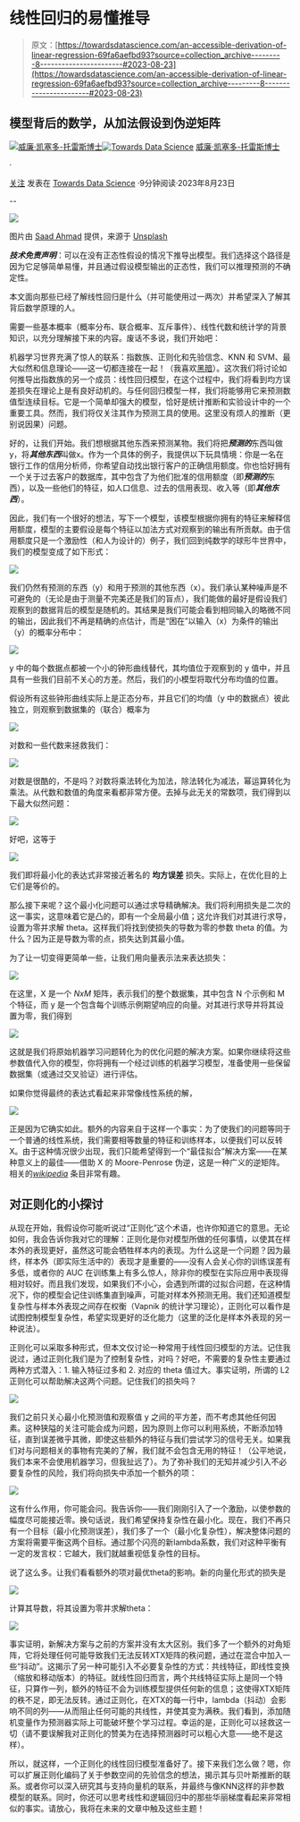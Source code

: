# 线性回归的易懂推导

> 原文：[https://towardsdatascience.com/an-accessible-derivation-of-linear-regression-69fa6aefbd93?source=collection_archive---------8-----------------------#2023-08-23](https://towardsdatascience.com/an-accessible-derivation-of-linear-regression-69fa6aefbd93?source=collection_archive---------8-----------------------#2023-08-23)

## 模型背后的数学，从加法假设到伪逆矩阵

[](https://william-caicedo.medium.com/?source=post_page-----69fa6aefbd93--------------------------------)[![威廉·凯塞多-托雷斯博士](../Images/06123561570e6a998e8d1c47808fc6e2.png)](https://william-caicedo.medium.com/?source=post_page-----69fa6aefbd93--------------------------------)[](https://towardsdatascience.com/?source=post_page-----69fa6aefbd93--------------------------------)[![Towards Data Science](../Images/a6ff2676ffcc0c7aad8aaf1d79379785.png)](https://towardsdatascience.com/?source=post_page-----69fa6aefbd93--------------------------------) [威廉·凯塞多-托雷斯博士](https://william-caicedo.medium.com/?source=post_page-----69fa6aefbd93--------------------------------)

·

[关注](https://medium.com/m/signin?actionUrl=https%3A%2F%2Fmedium.com%2F_%2Fsubscribe%2Fuser%2F7a925ed40bb4&operation=register&redirect=https%3A%2F%2Ftowardsdatascience.com%2Fan-accessible-derivation-of-linear-regression-69fa6aefbd93&user=William+Caicedo-Torres%2C+PhD&userId=7a925ed40bb4&source=post_page-7a925ed40bb4----69fa6aefbd93---------------------post_header-----------) 发表在 [Towards Data Science](https://towardsdatascience.com/?source=post_page-----69fa6aefbd93--------------------------------) ·9分钟阅读·2023年8月23日[](https://medium.com/m/signin?actionUrl=https%3A%2F%2Fmedium.com%2F_%2Fvote%2Ftowards-data-science%2F69fa6aefbd93&operation=register&redirect=https%3A%2F%2Ftowardsdatascience.com%2Fan-accessible-derivation-of-linear-regression-69fa6aefbd93&user=William+Caicedo-Torres%2C+PhD&userId=7a925ed40bb4&source=-----69fa6aefbd93---------------------clap_footer-----------)

--

[](https://medium.com/m/signin?actionUrl=https%3A%2F%2Fmedium.com%2F_%2Fbookmark%2Fp%2F69fa6aefbd93&operation=register&redirect=https%3A%2F%2Ftowardsdatascience.com%2Fan-accessible-derivation-of-linear-regression-69fa6aefbd93&source=-----69fa6aefbd93---------------------bookmark_footer-----------)![](../Images/e5a0163271c749e55718fb68f4f0f088.png)

图片由 [Saad Ahmad](https://unsplash.com/@saadahmad_umn?utm_source=medium&utm_medium=referral) 提供，来源于 [Unsplash](https://unsplash.com/?utm_source=medium&utm_medium=referral)

***技术免责声明***：可以在没有正态性假设的情况下推导出模型。我们选择这个路径是因为它足够简单易懂，并且通过假设模型输出的正态性，我们可以推理预测的不确定性。

本文面向那些已经了解线性回归是什么（并可能使用过一两次）并希望深入了解其背后数学原理的人。

需要一些基本概率（概率分布、联合概率、互斥事件）、线性代数和统计学的背景知识，以充分理解接下来的内容。废话不多说，我们开始吧：

机器学习世界充满了惊人的联系：指数族、正则化和先验信念、KNN 和 SVM、最大似然和信息理论——这一切都连接在一起！（我喜欢[黑暗](https://www.themoviedb.org/tv/70523-dark)）。这次我们将讨论如何推导出指数族的另一个成员：线性回归模型，在这个过程中，我们将看到均方误差损失在理论上是有良好动机的。与任何回归模型一样，我们将能够用它来预测数值型连续目标。它是一个简单却强大的模型，恰好是统计推断和实验设计中的一个重要工具。然而，我们将仅关注其作为预测工具的使用。这里没有烦人的推断（更别说因果）问题。

好的，让我们开始。我们想根据其他东西来预测某物。我们将把***预测的***东西叫做y，将***其他东西***叫做x。作为一个具体的例子，我提供以下玩具情境：你是一名在银行工作的信用分析师，你希望自动找出银行客户的正确信用额度。你也恰好拥有一个关于过去客户的数据库，其中包含了为他们批准的信用额度（即***预测的***东西），以及一些他们的特征，如人口信息、过去的信用表现、收入等（即***其他东西***）。

因此，我们有一个很好的想法，写下一个模型，该模型根据你拥有的特征来解释信用额度，模型的主要假设是每个特征以加法方式对观察到的输出有所贡献。由于信用额度只是一个激励性（和人为设计的）例子，我们回到纯数学的球形牛世界中，我们的模型变成了如下形式：

![](../Images/48fafb4f29622acec9fdb9e608c789db.png)

我们仍然有预测的东西（y）和用于预测的其他东西（x）。我们承认某种噪声是不可避免的（无论是由于测量不完美还是我们的盲点），我们能做的最好是假设我们观察到的数据背后的模型是随机的。其结果是我们可能会看到相同输入的略微不同的输出，因此我们不再是精确的点估计，而是“困在”以输入（x）为条件的输出（y）的概率分布中：

![](../Images/524edb479fcf4dda6233d7a024390d13.png)

y 中的每个数据点都被一个小的钟形曲线替代，其均值位于观察到的 y 值中，并且具有一些我们目前不关心的方差。然后，我们的小模型将取代分布均值的位置。

假设所有这些钟形曲线实际上是正态分布，并且它们的均值（y 中的数据点）彼此独立，则观察到数据集的（联合）概率为

![](../Images/ab47a367efd762543f8daa2199a634c8.png)

对数和一些代数来拯救我们：

![](../Images/b3e255bf5869558a0fb27f75dcec3f5d.png)

对数是很酷的，不是吗？对数将乘法转化为加法，除法转化为减法，幂运算转化为乘法。从代数和数值的角度来看都非常方便。去掉与此无关的常数项，我们得到以下最大似然问题：

![](../Images/9e917197b615317260addf6c89c1dd5d.png)

好吧，这等于

![](../Images/c32bb978408caf4f0cae950f0144b883.png)

我们即将最小化的表达式非常接近著名的 **均方误差** 损失。实际上，在优化目的上它们是等价的。

那么接下来呢？这个最小化问题可以通过求导精确解决。我们将利用损失是二次的这一事实，这意味着它是凸的，即有一个全局最小值；这允许我们对其进行求导，设置为零并求解 theta。这样我们将找到使损失的导数为零的参数 theta 的值。为什么？因为正是导数为零的点，损失达到其最小值。

为了让一切变得更简单一些，让我们用向量表示法来表达损失：

![](../Images/7e9f4d49f8aaa407c62dc74d2ccc4667.png)

在这里，X 是一个 *NxM* 矩阵，表示我们的整个数据集，其中包含 N 个示例和 M 个特征，而 y 是一个包含每个训练示例期望响应的向量。对其进行求导并将其设置为零，我们得到

![](../Images/287c5728c06bbd5fbe61a029794a0c3f.png)

这就是我们将原始机器学习问题转化为的优化问题的解决方案。如果你继续将这些参数值代入你的模型，你将拥有一个经过训练的机器学习模型，准备使用一些保留数据集（或通过交叉验证）进行评估。

如果你觉得最终的表达式看起来非常像线性系统的解，

![](../Images/e60393dc618d09b9412c625b72840dde.png)

正是因为它确实如此。额外的内容来自于这样一个事实：为了使我们的问题等同于一个普通的线性系统，我们需要相等数量的特征和训练样本，以便我们可以反转 X。由于这种情况很少出现，我们只能希望得到一个“最佳拟合”解决方案——在某种意义上的最佳——借助 X 的 Moore-Penrose 伪逆，这是一种广义的逆矩阵。相关的[*wikipedia*](https://en.wikipedia.org/wiki/Moore–Penrose_inverse#Definition) 条目非常有趣。

## 对正则化的小探讨

从现在开始，我假设你可能听说过“正则化”这个术语，也许你知道它的意思。无论如何，我会告诉你我对它的理解：正则化是你对模型所做的任何事情，以使其在样本外的表现更好，虽然这可能会牺牲样本内的表现。为什么这是一个问题？因为最终，样本外（即实际生活中的）表现才是重要的——没有人会关心你的训练误差有多低，或者你的 AUC 在训练集上有多么惊人，除非你的模型在实际应用中表现得相对较好。而且我们发现，如果我们不小心，会遇到所谓的过拟合问题，在这种情况下，你的模型会记住训练集直到噪声，可能对样本外预测无用。我们还知道模型复杂性与样本外表现之间存在权衡（Vapnik 的统计学习理论），正则化可以看作是试图控制模型复杂性，希望实现更好的泛化能力（这里的泛化是样本外表现的另一种说法）。

正则化可以采取多种形式，但本文仅讨论一种常用于线性回归模型的方法。记住我说过，通过正则化我们是为了控制复杂性，对吗？好吧，不需要的复杂性主要通过两种方式潜入：1. 输入特征过多和 2. 对应的 theta 值过大。事实证明，所谓的 L2 正则化可以帮助解决这两个问题。记住我们的损失吗？

![](../Images/89c6726caace2f5db0163487734d7b21.png)

我们之前只关心最小化预测值和观察值 y 之间的平方差，而不考虑其他任何因素。这种狭隘的关注可能会成为问题，因为原则上你可以利用系统，不断添加特征，直到误差微乎其微，即使这些额外的特征与我们尝试学习的信号无关。如果我们对与问题相关的事物有完美的了解，我们就不会包含无用的特征！（公平地说，我们本来不会使用机器学习，但我扯远了）。为了弥补我们的无知并减少引入不必要复杂性的风险，我们将向损失中添加一个额外的项：

![](../Images/0060ad42cb1aafd84f30553538c2a73d.png)

这有什么作用，你可能会问。我告诉你——我们刚刚引入了一个激励，以使参数的幅度尽可能接近零。换句话说，我们希望保持复杂性在最小化。现在，我们不再只有一个目标（最小化预测误差），我们多了一个（最小化复杂性），解决整体问题的方案将需要平衡这两个目标。通过那个闪亮的新lambda系数，我们对这种平衡有一定的发言权：它越大，我们就越重视低复杂性的目标。

说了这么多。让我们看看额外的项对最优theta的影响。新的向量化形式的损失是

![](../Images/9b7bcdcf0721cc6a4002890b98aa5a45.png)

计算其导数，将其设置为零并求解theta：

![](../Images/63ad7a2d5ae456ee7c203fe6acc9a825.png)

事实证明，新解决方案与之前的方案并没有太大区别。我们多了一个额外的对角矩阵，它将处理任何可能导致我们无法反转XTX矩阵的秩问题，通过在混合中加入一些“抖动”。这揭示了另一种可能引入不必要复杂性的方式：共线特征，即线性变换（缩放和移动版本）的特征。就线性回归而言，两个共线特征实际上是同一个特征，只算作一列，额外的特征不会为训练模型提供任何新的信息；这使得XTX矩阵的秩不足，即无法反转。通过正则化，在XTX的每一行中，lambda（抖动）会影响不同的列——从而阻止任何可能的共线性，并使其变为满秩。我们看到，添加随机变量作为预测器实际上可能破坏整个学习过程。幸运的是，正则化可以拯救这一切（请不要误解我对正则化的赞美为在选择预测器时可以粗心大意——绝不是这样）。

所以，就这样，一个正则化的线性回归模型准备好了。接下来我们怎么做？嗯，你可以扩展正则化编码了关于参数空间的先验信念的想法，揭示其与贝叶斯推断的联系。或者你可以深入研究其与支持向量机的联系，并最终与像KNN这样的非参数模型的联系。同时，你还可以思考线性和逻辑回归中的那些华丽梯度看起来非常相似的事实。请放心，我将在未来的文章中触及这些主题！
